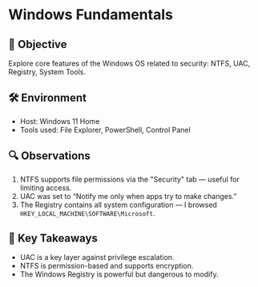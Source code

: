 # Windows Fundamentals

## 🎯 Objective  
Explore core features of the Windows OS related to security: NTFS, UAC, Registry, System Tools.

## 🛠️ Environment  
- Host: Windows 11 Home  
- Tools used: File Explorer, PowerShell, Control Panel

## 🔍 Observations  
1. NTFS supports file permissions via the "Security" tab — useful for limiting access.  
2. UAC was set to “Notify me only when apps try to make changes.”  
3. The Registry contains all system configuration — I browsed `HKEY_LOCAL_MACHINE\SOFTWARE\Microsoft`.

## 📝 Key Takeaways  
- UAC is a key layer against privilege escalation.  
- NTFS is permission-based and supports encryption.  
- The Windows Registry is powerful but dangerous to modify.

